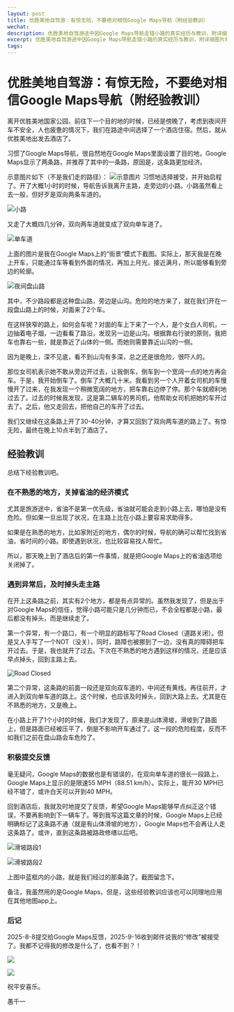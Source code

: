 ```yaml
---
layout: post
title: 优胜美地自驾游：有惊无险，不要绝对相信Google Maps导航（附经验教训）
wechat: 
description: 优胜美地自驾游途中因Google Maps导航走错小路的真实经历与教训，附详细图片和实用建议，帮助自驾游客避免类似风险。
excerpt: 优胜美地自驾游途中因Google Maps导航走错小路的真实经历与教训，附详细图片和实用建议，帮助自驾游客避免类似风险。
tags:
---
```


# 优胜美地自驾游：有惊无险，不要绝对相信Google Maps导航（附经验教训）

离开优胜美地国家公园，前往下一个目的地的时候，已经是傍晚了，考虑到夜间开车不安全，人也疲惫的情况下，我们在路途中间选择了一个酒店住宿。然后，就从优胜美地出发去酒店了。

习惯了Google Maps导航，很自然地在Google Maps里面设置了目的地，Google Maps显示了两条路，并推荐了其中的一条路，原因是，这条路更加经济。

示意图片如下（不是我们走的路径）：
![示意图片](../images/Pasted%20image%2020250820134727.png)
习惯地选择接受，并开始启程了。开了大概1小时的时候，导航告诉我离开主路，走旁边的小路。小路虽然看上去一般，但好歹是双向两条车道的。

![小路](../images/Pasted%20image%2020250820135107.png)

又走了大概四几分钟，双向两车道就变成了双向单车道了。

![单车道](../images/Pasted%20image%2020250820135217.png)

上面的图片是我在Google Maps上的“街景”模式下截图。实际上，那天我是在晚上开车，只能通过车等看到外面的情况，再加上月光，接近满月，所以能够看到旁边的轮廓。

![夜间盘山路](../images/Pasted%20image%2020250820135500.png)

其中，不少路段都是这种盘山路，旁边是山沟。危险的地方来了，就在我们开在一段盘山路上的时候，对面来了2个车。

在这样狭窄的路上，如何会车呢？对面的车上下来了一个人，是个女白人司机，一边抽着电子烟，一边看看了路沿，发现另一边是山沟。根据靠右行驶的原则，我把车也靠右一些，就是靠近了山体的一侧。而她则需要靠近山沟的一侧。

因为是晚上，深不见底，看不到山沟有多深，总之还是很危险，很吓人的。

那位女司机表示她不敢从旁边开过去，让我倒车，倒车到一个宽阔一点的地方再会车。于是，我开始倒车了。倒车了大概几十米。我看到另一个人开着女司机的车慢慢开了过来，在我发现一个稍微宽阔的地方，把车靠右边停了停。那个车就顺利地过去了。过去的时候我发现，这是第二辆车的男司机，他帮助女司机把她的车开过去了。之后，他又走回去，把他自己的车开了过去。

我们又继续在这条路上开了30-40分钟，才算又回到了双向两车道的路上了。有惊无险，最终在晚上10点半到了酒店了。

## 经验教训

总结下经验教训吧。

### 在不熟悉的地方，关掉省油的经济模式

尤其是旅游途中，省油不是第一优先级，省油就可能会走到小路上去，哪怕是没有危险。但如果一旦出现了状况，在主路上比在小路上要容易求助得多。

如果是在熟悉的地方，比如家附近的地方，偶尔的时候，导航的确可以帮忙找到省油，省时间的小路。即使遇到状况，也比较容易找人帮忙。

所以，那天晚上到了酒店后的第一件事情，就是把Google Maps上的省油选项给关闭掉了。

### 遇到异常后，及时掉头走主路

在开上这条路之前，其实有2个地方，都是有点异常的。虽然我发现了，但是出于对Google Maps的信任，觉得小路可能只是几分钟而已，不会全程都是小路，最后都没有掉头，而是继续走了。

第一个异常，有一个路口，有一个明显的路标写了Road Closed（道路关闭）。但是又人手写了一个NOT（没关），同时，路障也被挪到了一边，没有真的障碍把车开过去。于是，我也就开了过去。下次在不熟悉的地方遇到这样的情况，还是应该早点掉头，回到主路上去。

![Road Closed](../images/Pasted%20image%2020250820141911.png)

第二个异常，这条路的前面一段还是双向双车道的，中间还有黄线。再往前开，才进入到双向单车道的路上。这个时候，也应该及时掉头，回到大路上去。尤其是在不熟悉的地方，又是晚上。

在小路上开了1个小时的时候，我们才发现了，原来是山体滑坡，滑坡到了路面上，但是路面已经被压平了，倒是不影响开车通过了。这一段的危险程度，反而不如我们之前在盘山路会车危险了。

### 积极提交反馈

毫无疑问，Google Maps的数据也是有错误的，在双向单车道的很长一段路上，Google Maps上显示的是限速55 MPH（88.51 km/h）。实际上，能开30 MPH已经不错了，或许白天可以开到40 MPH。

回到酒店后，我就及时地提交了反馈，希望Google Maps能够早点纠正这个错误，不要再影响到下一辆车了。等到我写这篇文章的时候，Google Maps上已经明确标记了这条路不通（就是有山体滑坡的地方），Google Maps也不会再让人走这条路了。或许，直到这条路被路政修缮以后吧。

![滑坡路段1](../images/Pasted%20image%2020250820142831.png)

![滑坡路段2](../images/Pasted%20image%2020250820142936.png)

上图中蓝框内的小路，就是我们经过的那条路了。截图留念下。

备注，我虽然用的是Google Maps，但是，这些经验教训应该也可以同理地应用在其他地图app上。


### 后记

2025-8-8提交给Google Maps反馈，2025-9-16收到邮件说我的“修改”被接受了。我都不记得我的修改是什么了，也看不到？！

![](../images/2025-09-16-22-08-23.png)

![](../images/2025-09-16-22-10-25.png)

祝平安喜乐。

愚千一

